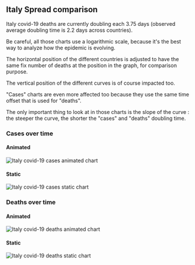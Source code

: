 ## Italy Spread comparison 

Italy covid-19 deaths are currently doubling each 3.75 days (observed average doubling time is 2.2 days across countries).



Be careful, all those charts use a logarithmic scale, because it's the best way to analyze how the epidemic is evolving.
 
The horizontal position of the different countries is adjusted to have the same fix number of deaths at the position in the graph, for comparison purpose.

The vertical position of the different curves is of course impacted too.

"Cases" charts are even more affected too because they use the same time offset that is used for "deaths".

The only important thing to look at in those charts is the slope of the curve : the steeper the curve, the shorter the "cases" and "deaths" doubling time.



 
### Cases over time
 
#### Animated
![Italy covid-19 cases animated chart](https://raw.githubusercontent.com/madlag/coronavirus_study/master/notebooks/graphs/2020-03-20/countries/Italy/2020-03-20_Italy_deaths.gif "Italy covid-19 cases animated chart")   
 
#### Static
![Italy covid-19 cases static chart](https://raw.githubusercontent.com/madlag/coronavirus_study/master/notebooks/graphs/2020-03-20/countries/Italy/2020-03-20_Italy_deaths.png "Italy covid-19 cases static chart")   

 
### Deaths over time
 
#### Animated
![Italy covid-19 deaths animated chart](https://raw.githubusercontent.com/madlag/coronavirus_study/master/notebooks/graphs/2020-03-20/countries/Italy/2020-03-20_Italy_deaths.gif "Italy covid-19 deaths animated chart")   
 
#### Static
![Italy covid-19 deaths static chart](https://raw.githubusercontent.com/madlag/coronavirus_study/master/notebooks/graphs/2020-03-20/countries/Italy/2020-03-20_Italy_deaths.png "Italy covid-19 deaths static chart")   

